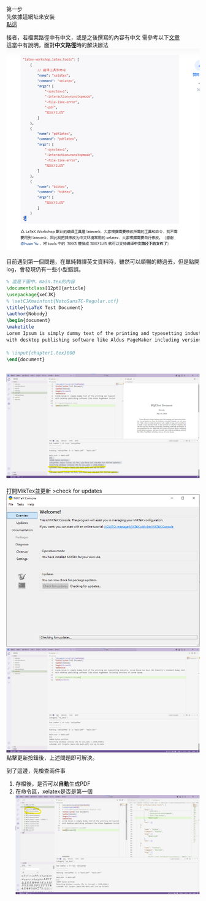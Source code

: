 第一步  
先依據這網址來安裝  
[點這](https://hackmd.io/@WeiHeng/rkxi0RC-2)

接者，若檔案路徑中有中文，或是之後撰寫的內容有中文
需參考以下[文章](https://zhuanlan.zhihu.com/p/38178015)  
這當中有說明，面對**中文路徑**時的解決辦法  
![alt text](image/5.png)




目前遇到第一個問題，在單純轉譯英文資料時，雖然可以順暢的轉過去，但是點開log，會發現仍有一些小型錯誤。
```latex
% 這是下圖中，main.tex的內容
\documentclass[12pt]{article}
\usepackage{xeCJK}
% \setCJKmainfont{NotoSansTC-Regular.otf}
\title{\LaTeX Test Document}
\author{Nobody}
\begin{document}
\maketitle
Lorem Ipsum is simply dummy text of the printing and typesetting industry. Lorem Ipsum has been the industry's standard dummy text ever since the 1500s, when an unknown printer took a galley of type and scrambled it to make a type specimen book. It has survived not only five centuries, but also the leap into electronic typesetting, remaining essentially unchanged. It was popularised in the 1960s with the release of Letraset sheets containing Lorem Ipsum passages, and more recently 
with desktop publishing software like Aldus PageMaker including versions of Lorem Ipsum.

% \input{chapter1.tex}000
\end{document}
```
![alt text](image/1.png)
---------
打開MikTex並更新 >check for updates
![alt text](image/2.png)
![alt text](image/3.png)
點擊更新按鈕後，上述問題即可解決。

到了這邊，先檢查兩件事
1.  存檔後，是否可以**自動**生成PDF
2.  在命令區，xelatex是否是第一個
![alt text](image/4.png)
